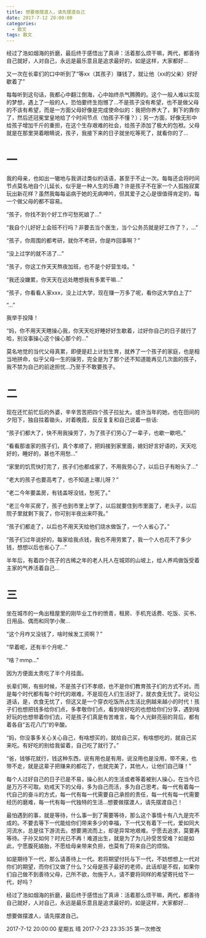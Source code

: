 ```yaml
---
title: 想要做摆渡人，请先摆渡自己
date: 2017-7-12 20:00:00
categories:
  - 散文
tags: 散文
---
```


经过了浩如烟海的折磨，最后终于感悟出了真谛：活着那么烦干嘛，两代，都善待自己就好，人对自己，永远是最乐意且是追求最好的，如是这样，大家都好...

又一次在长辈们的口中听到了“等xx（其孩子）赚钱了，就让他（xx的父亲）好好歇着了”

每每听到这句话，我都心中翻江倒海，心中始终杀气腾腾的。这个一般人难以实现的梦想，遇上了一般的人，恐怕要终生抱憾了...不是孩子没有希望，也不是做父母的不该有希望，而是一方面父母好像是完成使命似的：我把你养大了，剩下的靠你了，然后还冠冕堂皇地给了个时间节点（怕孩子不懂？）；另一方面，好像无形中给孩子增加千斤的重担，在这个生存艰难的社会，给孩子添加了极大的包袱。父母就是在那里哭着眼睛说，孩子，我接下来的日子就坐吃等死了，就看你的了...

# 一

我的母亲，也如出一辙地与我讲过类似的话语，甚至于不止一次。每每还会将时间节点莫名地自个儿延长，似乎是一种人生的乐趣？许是孩子不在家一个人孤独寂寞玩出新花样？虽然我每每诟病于她的无病呻吟，但其爱子之心是很值得肯定的，每一个做父母的都不容易。

“孩子，你找不到个好工作可愁死娘了...”

“我自个儿好好上会班不行吗？非要去当个医生，当个公务员就是好工作了？，...”

“孩子，你周围的都考研，就你不考研，你是咋回事啊？”

“没上过学的就不活了...”

"孩子，你这工作天天熬夜加班，也不是个好营生哇。"

“我还没嫌累，你天天在远处瞎想我有多累干嘛...”

“孩子，你看看人家xxx，没上过大学，现在赚一万多了呢，看你这大学白上了”

“...”

我举手投降！

“妈，你不用天天瞎操心我，你天天吃好睡好好生歇着，过好你自己的日子就行了哈，别没事操心这个操心那个的...”

莫名地觉的当代父母真累，即便是赶上计划生育，就养了一个孩子的家庭，也是相当地拼命，似乎父母一生的操劳，完全是为了那个还不知道能再见几次面的孩子，我不禁为自己的前途担忧...乃至于不敢要孩子。

# 二

现在还忙前忙后的外婆，辛辛苦苦把四个孩子拉扯大。或许当年的她，也在田间的夕阳下，独自拄着锄头，对着晚霞，反反复复和自己说着一些话:

“孩子们都大了，快不用我操劳了，为了孩子们劳心了一辈子，也歇一歇吧。”

“看看那谁家的孩子们，真个孝顺了，把妈接到家里面，媳妇好言好语的，天天吃好的，睡好的，甚也不用愁...”

“家里的饥荒快打完了，孩子们也都成家了，不用我劳心了，以后日子有盼头了...”

“老大的孩子也要高考了，也不知道上哪儿呀？”

“老二今年要盖房，有钱盖呀没钱，愁死了。”

“老三今年买房了，孩子也到市里上学了，以后就要住到市里面了，老头子，以后院子里就剩下我了，你可别半夜出来吓我。”

“孩子们都走了，以后也不用天天给他们烧水做饭了，一个人省心了。”

“孩子们过年说好的，每家给我点钱，我也不用劳累了，我一个人也花不了多少钱，想想以后也省心了...”

半年后，有着四个孩子的古稀之年的老人托人在城郊的山坡上，给人养鸡做饭受着主家的气养活着自己...

# 三

坐在城市的一角出租屋里的刚毕业工作的愤青，租房、手机充话费、吃饭、买书、日用品、偶而和同学小聚...

“这个月咋又没钱了，啥时候发工资啊？”

“早着呢，还有半个月呢..”

“啥？mmp...”

因为方便面太贵吃了半个月挂面。


长辈们啊，有些时候，不是孩子们不孝顺，也不是你们教育孩子们的方式不对。而是每个时代都有每个时代的艰难，不是现在人们生活好了，就衣食无忧了。说句公道话，是，衣食无忧了，但这又是一个穿衣吃饭所占生活比例越来越小的时代！孩子们也想把钱多给你们点，多孝敬你们点，看到啥好吃的也想给你们分享，遇到啥好玩的也想带着你们去，可是孩子们真是有苦难言，每个人光鲜亮丽的背后，都有着各自“五花八门”的辛酸。

“妈，你没事多关心关心自己，有啥想买的，就给自己买，有啥想吃的，就自己买来吃。有好吃的别给我留着，自己吃了就行了。”

“爸，钱够花就行，钱这种东西，说有用也是有用，说没用也是没用，带不来，也带不走，就是这辈子把赚来的都花了，也就完美了，其他人，让他们自己赚！”

每个人过好自己的日子已是不易，操心别人的生活或者等着被别人操心，在当今已是万万不可取。劝戒天下的父母，多为自己而活，多为自己思考。每一代有着每一代自己的奋斗的方式，每一代有每一代需要自己承担的责任，每一代有每一代需要经历的磨难，每一代有每一代独特的生活...想要做摆渡人，请先摆渡自己！

最怕遇到的事，就是等待，什么事一到了需要等待，那么这个事情十有八九是完不成的。不要去等下一代能给你们带来多少的幸福，下一代又有着下一代，爱如同大河流水，总是往下游流去。想要溯流而上，却是异常地艰难。宁愿去追求，莫要再等待。子孙又如何？时光已不再！难道出生，就是为了为儿孙受苦受难？如是如此，宁愿腹死娘胎，不愿给母亲带来负担，也莫有了将来自己的烦恼。

如是期待下一代，那么请善待上一代。若将期望付托与下一代，不妨想想上一代对你们的期望，而你们又做了什么？父母是孩子最好的老师，此话却是不假，如果你们自己做不到善待父母，己所不欲，勿施于人，请不要将同样的希望寄托给下一代，好吗？

经过了浩如烟海的折磨，最后终于感悟出了真谛：活着那么烦干嘛，两代，都善待自己就好，人对自己，永远是最乐意且是追求最好的，如是这样，大家都好...

想要做摆渡人，请先摆渡自己。

2017-7-12 20:00:00 星期五 晴
2017-7-23 23:35:35 第一次修改